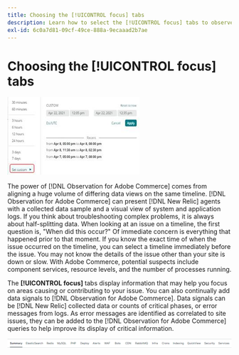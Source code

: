 ```yaml
---
title: Choosing the [!UICONTROL focus] tabs
description: Learn how to select the [!UICONTROL focus] tabs to observe areas causing issues.
exl-id: 6c0a7d81-09cf-49ce-888a-9ecaaad2b7ae
---
```

# Choosing the [!UICONTROL focus] tabs

![Choose the focus tabs](../../assets/tools/observation-for-adobe-commerce/choosing-the-focus-tabs-1.jpg)

The power of [!DNL Observation for Adobe Commerce] comes from aligning a huge volume of differing data views on the same timeline. [!DNL Observation for Adobe Commerce] can present [!DNL New Relic] agents with a collected data sample and a visual view of system and application logs. If you think about troubleshooting complex problems, it is always about half-splitting data. When looking at an issue on a timeline, the first question is, "When did this occur?" Of immediate concern is everything that happened prior to that moment. If you know the exact time of when the issue occurred on the timeline, you can select a timeline immediately before the issue. You may not know the details of the issue other than your site is down or slow. With Adobe Commerce, potential suspects include component services, resource levels, and the number of processes running.

The **[!UICONTROL focus]** tabs display information that may help you focus on areas causing or contributing to your issue. You can also continually add data signals to [!DNL Observation for Adobe Commerce]. Data signals can be [!DNL New Relic] collected data or counts of critical phases, or error messages from logs. As error messages are identified as correlated to site issues, they can be added to the [!DNL Observation for Adobe Commerce] queries to help improve its display of critical information.

![Choose the focus tabs](../../assets/tools/observation-for-adobe-commerce/choosing-the-focus-tabs-2.jpeg)
